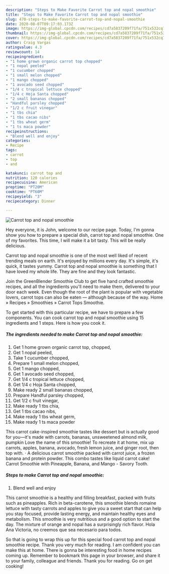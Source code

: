 ```yaml
---
description: "Steps to Make Favorite Carrot top and nopal smoothie"
title: "Steps to Make Favorite Carrot top and nopal smoothie"
slug: 470-steps-to-make-favorite-carrot-top-and-nopal-smoothie
date: 2020-08-07T09:17:03.173Z
image: https://img-global.cpcdn.com/recipes/cd7a5837209f71fa/751x532cq70/carrot-top-and-nopal-smoothie-recipe-main-photo.jpg
thumbnail: https://img-global.cpcdn.com/recipes/cd7a5837209f71fa/751x532cq70/carrot-top-and-nopal-smoothie-recipe-main-photo.jpg
cover: https://img-global.cpcdn.com/recipes/cd7a5837209f71fa/751x532cq70/carrot-top-and-nopal-smoothie-recipe-main-photo.jpg
author: Craig Vargas
ratingvalue: 4.3
reviewcount: 14
recipeingredient:
- "1 home grown organic carrot top chopped"
- "1 nopal peeled"
- "1 cucumber chopped"
- "1 small melon chopped"
- "1 mango chopped"
- "1 avocado seed chopped"
- "1/4 c tropical lettuce chopped"
- "1/4 c Hoja Santa chopped"
- "2 small bananas chopped"
- "Handful parsley chopped"
- "1/2 c fruit vinegar"
- "1 tbs chia"
- "1 tbs cacao nibs"
- "1 tbs wheat germ"
- "1 ts maca powder"
recipeinstructions:
- "Blend well and enjoy"
categories:
- Recipe
tags:
- carrot
- top
- and

katakunci: carrot top and 
nutrition: 120 calories
recipecuisine: American
preptime: "PT20M"
cooktime: "PT60M"
recipeyield: "3"
recipecategory: Dinner

---
```



![Carrot top and nopal smoothie](https://img-global.cpcdn.com/recipes/cd7a5837209f71fa/751x532cq70/carrot-top-and-nopal-smoothie-recipe-main-photo.jpg)

Hey everyone, it is John, welcome to our recipe page. Today, I'm gonna show you how to prepare a special dish, carrot top and nopal smoothie. One of my favorites. This time, I will make it a bit tasty. This will be really delicious.

Carrot top and nopal smoothie is one of the most well liked of recent trending meals on earth. It's enjoyed by millions every day. It's simple, it's quick, it tastes yummy. Carrot top and nopal smoothie is something that I have loved my whole life. They are fine and they look fantastic.

Join the GreenBlender Smoothie Club to get five hand crafted smoothie recipes, and all the ingredients you&#39;ll need to make them, delivered to your door each week. Even though the root of the plant is popular with vegetable lovers, carrot tops can also be eaten — although because of the way. Home » Recipes » Smoothies » Carrot Tops Smoothie.


To get started with this particular recipe, we have to prepare a few components. You can cook carrot top and nopal smoothie using 15 ingredients and 1 steps. Here is how you cook it.

<!--inarticleads1-->

##### The ingredients needed to make Carrot top and nopal smoothie:

1. Get 1 home grown organic carrot top, chopped,
1. Get 1 nopal peeled,
1. Take 1 cucumber chopped,
1. Prepare 1 small melon chopped,
1. Get 1 mango chopped,
1. Get 1 avocado seed chopped,
1. Get 1/4 c tropical lettuce chopped,
1. Get 1/4 c Hoja Santa chopped,
1. Make ready 2 small bananas chopped,
1. Prepare Handful parsley chopped,
1. Get 1/2 c fruit vinegar,
1. Make ready 1 tbs chia,
1. Get 1 tbs cacao nibs,
1. Make ready 1 tbs wheat germ,
1. Make ready 1 ts maca powder


This carrot cake-inspired smoothie tastes like dessert but is actually good for you—it&#39;s made with carrots, bananas, unsweetened almond milk, pumpkin Love the name of this smoothie! To recreate it at home, mix up carrots, apples, banana, avocado, fresh lemon juice, and ginger root, then top with. · A delicious carrot smoothie packed with carrot juice, a frozen banana and protein powder. This combo tastes like liquid carrot cake! Carrot Smoothie with Pineapple, Banana, and Mango - Savory Tooth. 

<!--inarticleads2-->

##### Steps to make Carrot top and nopal smoothie:

1. Blend well and enjoy


This carrot smoothie is a healthy and filling breakfast, packed with fruits such as pineapples. Rich in beta-carotene, this smoothie blends romaine lettuce with tasty carrots and apples to give you a sweet start that can help you stay focused, provide lasting energy, and maintain healthy eyes and metabolism. This smoothie is very nutritious and a good option to start the day. The mixture of orange and nopal has a surprisingly rich flavor. Hola Ana Victoria, no creemos que sea necesario para todos. 

So that is going to wrap this up for this special food carrot top and nopal smoothie recipe. Thank you very much for reading. I am confident you can make this at home. There is gonna be interesting food in home recipes coming up. Remember to bookmark this page in your browser, and share it to your family, colleague and friends. Thank you for reading. Go on get cooking!
